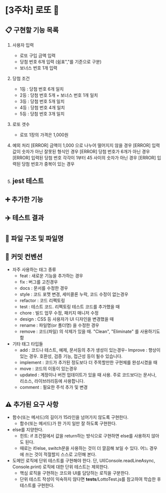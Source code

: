 # [3주차] 로또 :money_with_wings:

## :clipboard: 구현할 기능 목록
1. 사용자 입력
    - 로또 구입 금액 입력
    - 당첨 번호 6개 입력 (쉼표","를 기준으로 구분)
    - 보너스 번호 1개 입력

2. 당첨 조건
    - 1등 : 당첨 번호 6개 일치
    - 2등 : 당첨 번호 5개 + 보너스 번호 1개 일치
    - 3등 : 당첨 번호 5개 일치
    - 4등 : 당첨 번호 4개 일치
    - 5등 : 당첨 번호 3개 일치

3. 로또 갯수
    - 로또 1장의 가격은 1,000원

4. 예외 처리
    [ERROR] 금액이 1,000 으로 나누어 떨어지지 않을 경우
    [ERROR] 입력 값이 숫자가 아닌 잘못된 형식인 경우 
    [ERROR] 당첨 번호가 6개가 아닌 경우
    [ERROR] 입력된 당첨 번호 각각이 1부터 45 사이의 숫자가 아닌 경우
    [ERROR] 입력된 당첨 번호가 중복이 있는 경우

5. jest 테스트
    - 

## :heavy_plus_sign: 추가한 기능

## :airplane: 테스트 결과

## :file_folder: 파일 구조 및 파일명

## :book: 커밋 컨벤션
- 자주 사용하는 태그 종류
    - feat : 새로운 기능을 추가하는 경우
    - fix : 버그를 고친경우
    - docs : 문서를 수정한 경우
    - style : 코드 포맷 변경, 세미콜론 누락, 코드 수정이 없는경우
    - refactor : 코드 리펙토링
    - test : 테스트 코드. 리펙토링 테스트 코드를 추가했을 때
    - chore : 빌드 업무 수정, 패키지 매니저 수정
    - design : CSS 등 사용자가 UI 디자인을 변경했을 때
    - rename : 파일명(or 폴더명) 을 수정한 경우
    - remove : 코드(파일) 의 삭제가 있을 때. "Clean", "Eliminate" 를 사용하기도 함
- 기타 태그 타입들
    - add : 코드나 테스트, 예제, 문서등의 추가 생성이 있는경우- Improve : 향상이 있는 경우. 호환성, 검증 기능, 접근성 등이 될수 있습니다.
    - implement : 코드가 추가된 정도보다 더 주목할만한 구현체를 완성시켰을 때
    - move : 코드의 이동이 있는경우
    - updated : 계정이나 버전 업데이트가 있을 때 사용. 주로 코드보다는 문서나, 리소스, 라이브러리등에 사용합니다.
    - comment : 필요한 주석 추가 및 변경

## :warning: 추가된 요구 사항
- 함수(또는 메서드)의 길이가 15라인을 넘어가지 않도록 구현한다.
    - 함수(또는 메서드)가 한 가지 일만 잘 하도록 구현한다.
- else를 지양한다.
    - 힌트: if 조건절에서 값을 return하는 방식으로 구현하면 else를 사용하지 않아도 된다.
    - 때로는 if/else, switch문을 사용하는 것이 더 깔끔해 보일 수 있다. 어느 경우에 쓰는 것이 적절할지 스스로 고민해 본다.
- 도메인 로직에 단위 테스트를 구현해야 한다. 단, UI(Console.readLineAsync, Console.print) 로직에 대한 단위 테스트는 제외한다.
    - 핵심 로직을 구현하는 코드와 UI를 담당하는 로직을 구분한다.
    - 단위 테스트 작성이 익숙하지 않다면 __tests__/LottoTest.js를 참고하여 학습한 후 테스트를 구현한다.

